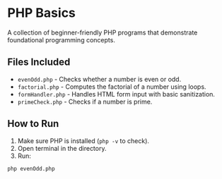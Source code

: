 # PHP Basics

A collection of beginner-friendly PHP programs that demonstrate foundational programming concepts.

## Files Included

- `evenOdd.php` - Checks whether a number is even or odd.
- `factorial.php` - Computes the factorial of a number using loops.
- `formHandler.php` - Handles HTML form input with basic sanitization.
- `primeCheck.php` - Checks if a number is prime.

## How to Run

1. Make sure PHP is installed (`php -v` to check).
2. Open terminal in the directory.
3. Run:
```bash
php evenOdd.php
